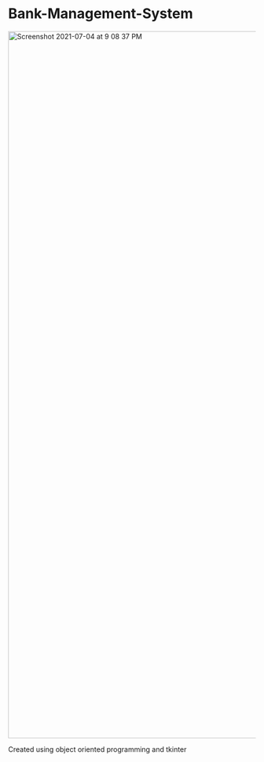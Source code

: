 # Bank-Management-System
<img width="1440" alt="Screenshot 2021-07-04 at 9 08 37 PM" src="https://user-images.githubusercontent.com/55799049/124391104-94291b00-dd0c-11eb-9a7d-8dd9dd6b8f3d.png">

Created using object oriented programming and tkinter
